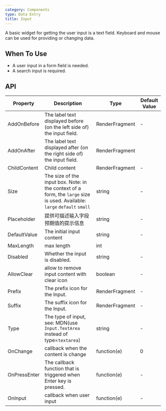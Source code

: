 ```yaml
---
category: Components
type: Data Entry
title: Input
---
```


A basic widget for getting the user input is a text field. Keyboard and mouse can be used for providing or changing data.

## When To Use

- A user input in a form field is needed.
- A search input is required.


## API

| Property | Description | Type | Default Value |
| --- | --- | --- | --- |
| AddOnBefore | The label text displayed before (on the left side of) the input field.                             | RenderFragment        | -         |
| AddOnAfter            | The label text displayed after (on the right side of) the input field.           | RenderFragment         |
| ChildContent            | Child content           | RenderFragment         |-       |
| Size |The size of the input box. Note: in the context of a form, the `large` size is used. Available: `large` `default` `small`       | string        | -         |
| Placeholder              | 提供可描述输入字段预期值的提示信息        | string        | -        |
| DefaultValue |  	The initial input content                              | string        | -         |
| MaxLength |  	 	max length       | int         |
| Disabled | Whether the input is disabled.                               | string        | -         |
| AllowClear | allow to remove input content with clear icon                               | boolean        | -         |
| Prefix | The prefix icon for the Input.                           | RenderFragment        | -        |
| Suffix | The suffix icon for the Input.                            | RenderFragment        | -         |
| Type            |The type of input, see: MDN(use `Input.TextArea` instead of type=`textarea`)         | string  | -         |
| OnChange |  	callback when the content is change                                | function(e)        | 0         |
| OnPressEnter | The callback function that is triggered when Enter key is pressed.                           | function(e)        | -         |
| OnInput | callback when user input                              | function(e)        | -         |
